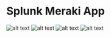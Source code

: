 # Splunk Meraki App

![alt text](https://drive.google.com/file/d/1ZHktAz_KwjlOTi3kTB-5GKeaofUI0712/view?usp=sharing)
![alt text](https://drive.google.com/file/d/1zMmew-v4ynLIWCF6Amwu_KHdV7ePOWBr/view?usp=sharing)
![alt text](https://drive.google.com/file/d/1CVUDwZjJPl9JPlRCezXwMxQjcTmZniFC/view?usp=sharing)
![alt text](https://drive.google.com/file/d/1s0cpreWw2skG-SiWndqFHebzWlFG_47R/view?usp=sharing)
